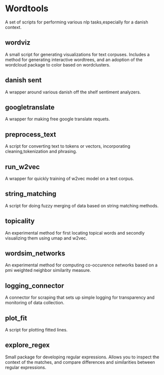 # Wordtools
A set of scripts for performing various nlp tasks,especially for a danish context.
## wordviz
A small script for generating visualizations for text corpuses. Includes a method for generating interactive wordtrees, and an adoption of the wordcloud package to color based on wordclusters.
## danish sent
A wrapper around various danish off the shelf sentiment analyzers.
## googletranslate
A wrapper for making free google translate requets.
## preprocess_text
A script for converting text to tokens or vectors, incorporating cleaning,tokenization and phrasing.
## run_w2vec
A wrapper for quickly training of w2vec model on a text corpus.
## string_matching
A script for doing fuzzy merging of data based on string matching methods.
## topicality
An experimental method for first locating topical words and secondly visualizing them using umap and w2vec.
## wordsim_networks
An experimental method for computing co-occurence networks based on a pmi weighted neighbor similarity measure.
## logging_connector
A connector for scraping that sets up simple logging for transparency and monitoring of data collection.
## plot_fit
A script for plotting fitted lines.
## explore_regex
Small package for developing regular expressions. Allows you to inspect the context of the matches, and compare differences and similarities between regular expressions. 
